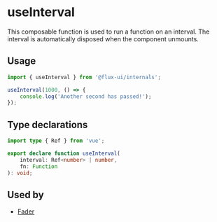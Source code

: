 # useInterval

This composable function is used to run a function on an interval. The interval is automatically disposed when the component unmounts.

## Usage

```ts
import { useInterval } from '@flux-ui/internals';

useInterval(1000, () => {
    console.log('Another second has passed!');
});
```

## Type declarations

```ts
import type { Ref } from 'vue';

export declare function useInterval(
    interval: Ref<number> | number,
    fn: Function
): void;
```

## Used by

- [Fader](../../guide/components/fader)
